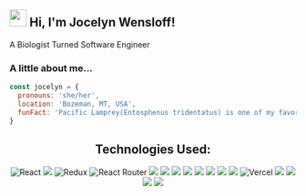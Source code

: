 ## <img src="https://media.giphy.com/media/m0dmKBkncVETJv2h0S/giphy.gif" width="30"> Hi, I'm Jocelyn Wensloff!

A Biologist Turned Software Engineer
### A little about me...  

```javascript
const jocelyn = {
  pronouns: 'she/her',
  location: 'Bozeman, MT, USA',
  funFact: 'Pacific Lamprey(Entosphenus tridentatus) is one of my favorite fish!'
}
```

<div align="center">

## Technologies Used:

![React](https://img.shields.io/badge/React-20232A?style=for-the-badge&logo=react&logoColor=61DAFB)
<img src="https://img.shields.io/badge/TypeScript-007ACC?style=for-the-badge&logo=typescript&logoColor=white" /> 
![Redux](https://img.shields.io/badge/redux-%23593d88.svg?style=for-the-badge&logo=redux&logoColor=white)
![React Router](https://img.shields.io/badge/React_Router-CA4245?style=for-the-badge&logo=react-router&logoColor=white)
<img src="https://img.shields.io/badge/JavaScript-323330?style=for-the-badge&logo=javascript&logoColor=F7DF1E" /> 
<img src="https://img.shields.io/badge/HTML5-E34F26?style=for-the-badge&logo=html5&logoColor=white" />
<img src="https://img.shields.io/badge/CSS3-1572B6?style=for-the-badge&logo=css3&logoColor=white" /> 
<img src="https://img.shields.io/badge/Sass-CC6699?style=for-the-badge&logo=sass&logoColor=white" />
<img src="https://img.shields.io/badge/-cypress-%23E5E5E5?style=for-the-badge&logo=cypress&logoColor=058a5e" /> 
<img src="https://img.shields.io/badge/-mocha-%238D6748?style=for-the-badge&logo=mocha&logoColor=white" />
<img src="https://img.shields.io/badge/chai-A30701?style=for-the-badge&logo=chai&logoColor=white" />
<img src="https://img.shields.io/badge/Heroku-430098?style=for-the-badge&logo=heroku&logoColor=white" />
![Vercel](https://img.shields.io/badge/vercel-%23000000.svg?style=for-the-badge&logo=vercel&logoColor=white)
<img src="https://img.shields.io/badge/Slack-4A154B?style=for-the-badge&logo=slack&logoColor=white" />
<img src="https://img.shields.io/badge/Markdown-000000?style=for-the-badge&logo=markdown&logoColor=white" /> 
<img src="https://img.shields.io/badge/Visual_Studio_Code-0078D4?style=for-the-badge&logo=visual%20studio%20code&logoColor=white" /> 
<img src="https://img.shields.io/badge/RStudio-75AADB?style=for-the-badge&logo=RStudio&logoColor=white" />
</div>

